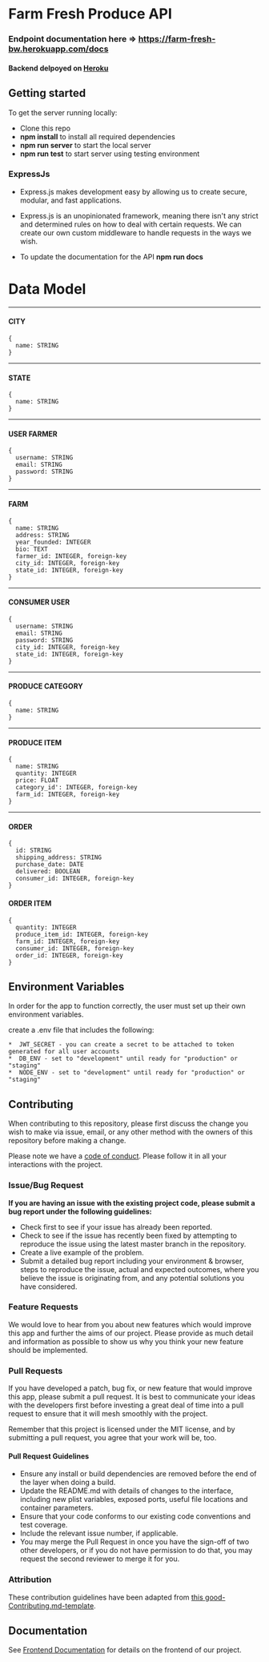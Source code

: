 # Farm Fresh Produce API

### Endpoint documentation here => https://farm-fresh-bw.herokuapp.com/docs

#### Backend delpoyed on [Heroku](https://farm-fresh-bw.herokuapp.com/) <br>

## Getting started

To get the server running locally:

- Clone this repo
- **npm install** to install all required dependencies
- **npm run server** to start the local server
- **npm run test** to start server using testing environment

### ExpressJs

-    Express.js makes development easy by allowing us to create secure, modular, and fast applications. 

-    Express.js is an unopinionated framework, meaning there isn't any strict and determined rules on how to deal with certain requests. We can create our own custom middleware to handle requests in the ways we wish.

- To update the documentation for the API **npm run docs** 

# Data Model

---
#### CITY

```
{
  name: STRING
}
```

---
#### STATE

```
{
  name: STRING
}
```

---
#### USER FARMER

```
{
  username: STRING
  email: STRING
  password: STRING
}
```

---
#### FARM

```
{
  name: STRING
  address: STRING
  year_founded: INTEGER
  bio: TEXT
  farmer_id: INTEGER, foreign-key
  city_id: INTEGER, foreign-key
  state_id: INTEGER, foreign-key
}
```

---
#### CONSUMER USER

```
{
  username: STRING
  email: STRING
  password: STRING
  city_id: INTEGER, foreign-key
  state_id: INTEGER, foreign-key
}
```

---
#### PRODUCE CATEGORY

```
{
  name: STRING
}
```

---
#### PRODUCE ITEM

```
{
  name: STRING
  quantity: INTEGER
  price: FLOAT
  category_id': INTEGER, foreign-key
  farm_id: INTEGER, foreign-key
}
```

---
#### ORDER

```
{
  id: STRING
  shipping_address: STRING
  purchase_date: DATE
  delivered: BOOLEAN
  consumer_id: INTEGER, foreign-key
}
```

#### ORDER ITEM

```
{
  quantity: INTEGER
  produce_item_id: INTEGER, foreign-key
  farm_id: INTEGER, foreign-key
  consumer_id: INTEGER, foreign-key
  order_id: INTEGER, foreign-key
}
```

## Environment Variables

In order for the app to function correctly, the user must set up their own environment variables.

create a .env file that includes the following:
    
    *  JWT_SECRET - you can create a secret to be attached to token generated for all user accounts
    *  DB_ENV - set to "development" until ready for "production" or "staging"
    *  NODE_ENV - set to "development" until ready for "production" or "staging"
    
## Contributing

When contributing to this repository, please first discuss the change you wish to make via issue, email, or any other method with the owners of this repository before making a change.

Please note we have a [code of conduct](./code_of_conduct.md). Please follow it in all your interactions with the project.

### Issue/Bug Request

 **If you are having an issue with the existing project code, please submit a bug report under the following guidelines:**
 - Check first to see if your issue has already been reported.
 - Check to see if the issue has recently been fixed by attempting to reproduce the issue using the latest master branch in the repository.
 - Create a live example of the problem.
 - Submit a detailed bug report including your environment & browser, steps to reproduce the issue, actual and expected outcomes,  where you believe the issue is originating from, and any potential solutions you have considered.

### Feature Requests

We would love to hear from you about new features which would improve this app and further the aims of our project. Please provide as much detail and information as possible to show us why you think your new feature should be implemented.

### Pull Requests

If you have developed a patch, bug fix, or new feature that would improve this app, please submit a pull request. It is best to communicate your ideas with the developers first before investing a great deal of time into a pull request to ensure that it will mesh smoothly with the project.

Remember that this project is licensed under the MIT license, and by submitting a pull request, you agree that your work will be, too.

#### Pull Request Guidelines

- Ensure any install or build dependencies are removed before the end of the layer when doing a build.
- Update the README.md with details of changes to the interface, including new plist variables, exposed ports, useful file locations and container parameters.
- Ensure that your code conforms to our existing code conventions and test coverage.
- Include the relevant issue number, if applicable.
- You may merge the Pull Request in once you have the sign-off of two other developers, or if you do not have permission to do that, you may request the second reviewer to merge it for you.

### Attribution

These contribution guidelines have been adapted from [this good-Contributing.md-template](https://gist.github.com/PurpleBooth/b24679402957c63ec426).

## Documentation

See [Frontend Documentation](https://github.com/Lambda-School-Labs/mission-control-fe/blob/master/README.md) for details on the frontend of our project.

